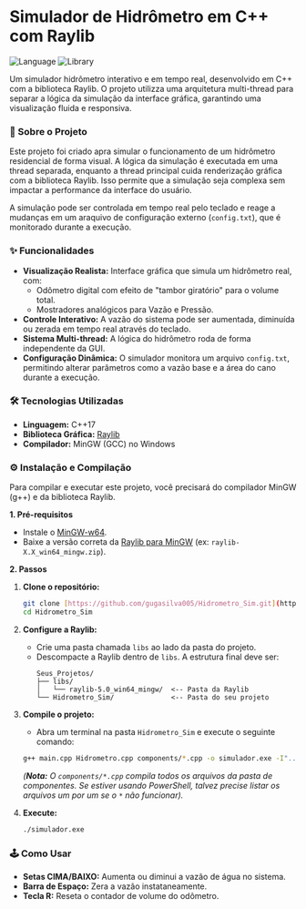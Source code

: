 # Simulador de Hidrômetro em C++ com Raylib

![Language](https://img.shields.io/badge/language-C%2B%2B-blue.svg)
![Library](https://img.shields.io/badge/library-Raylib-orange.svg)

Um simulador hidrômetro interativo e em tempo real, desenvolvido em C++ com a biblioteca Raylib. O projeto utilizza uma arquitetura multi-thread para separar a lógica da simulação da interface gráfica, garantindo uma visualização fluida e responsiva.

### 📜 Sobre o Projeto

Este projeto foi criado apra simular o funcionamento de um hidrômetro residencial de forma visual. A lógica da simulação é executada em uma thread separada, enquanto a thread principal cuida renderização gráfica com a biblioteca Raylib. Isso permite que a simulação seja complexa sem impactar a performance da interface do usuário.

A simulação pode ser controlada em tempo real pelo teclado e reage a mudanças em um araquivo de configuração externo (`config.txt`), que é monitorado durante a execução.

### ✨ Funcionalidades

* **Visualização Realista:** Interface gráfica que simula um hidrômetro real, com:
    * Odômetro digital com efeito de "tambor giratório" para o volume total.
    * Mostradores analógicos para Vazão e Pressão.
* **Controle Interativo:** A vazão do sistema pode ser aumentada, diminuída ou zerada em tempo real através do teclado.
* **Sistema Multi-thread:** A lógica do hidrômetro roda de forma independente da GUI.
* **Configuração Dinâmica:** O simulador monitora um arquivo `config.txt`, permitindo alterar parâmetros como a vazão base e a área do cano durante a execução.

### 🛠️ Tecnologias Utilizadas

* **Linguagem:** C++17
* **Biblioteca Gráfica:** [Raylib](https://github.com/raysan5/raylib)
* **Compilador:** MinGW (GCC) no Windows

### ⚙️ Instalação e Compilação

Para compilar e executar este projeto, você precisará do compilador MinGW (g++) e da biblioteca Raylib.

**1. Pré-requisitos**
* Instale o [MinGW-w64](https://www.mingw-w64.org/).
* Baixe a versão correta da [Raylib para MinGW](https://github.com/raysan5/raylib/releases) (ex: `raylib-X.X_win64_mingw.zip`).

**2. Passos**

1.  **Clone o repositório:**
    ```bash
    git clone [https://github.com/gugasilva005/Hidrometro_Sim.git](https://github.com/gugasilva005/Hidrometro_Sim.git)
    cd Hidrometro_Sim
    ```

2.  **Configure a Raylib:**
    * Crie uma pasta chamada `libs` ao lado da pasta do projeto.
    * Descompacte a Raylib dentro de `libs`. A estrutura final deve ser:
        ```
        Seus_Projetos/
        ├── libs/
        │   └── raylib-5.0_win64_mingw/  <-- Pasta da Raylib
        └── Hidrometro_Sim/              <-- Pasta do seu projeto
        ```

3.  **Compile o projeto:**
    * Abra um terminal na pasta `Hidrometro_Sim` e execute o seguinte comando:
    ```bash
    g++ main.cpp Hidrometro.cpp components/*.cpp -o simulador.exe -I"../libs/raylib-5.0_win64_mingw/include" -L"../libs/raylib-5.0_win64_mingw/lib" -lraylib -lopengl32 -lgdi32 -lwinmm -static -std=c++17
    ```
    *(**Nota:** O `components/*.cpp` compila todos os arquivos da pasta de componentes. Se estiver usando PowerShell, talvez precise listar os arquivos um por um se o `*` não funcionar).*

4.  **Execute:**
    ```bash
    ./simulador.exe
    ```

### 🕹️ Como Usar

* **Setas CIMA/BAIXO:** Aumenta ou diminui a vazão de água no sistema.
* **Barra de Espaço:** Zera a vazão instataneamente.
* **Tecla R:** Reseta o contador de volume do odômetro.
